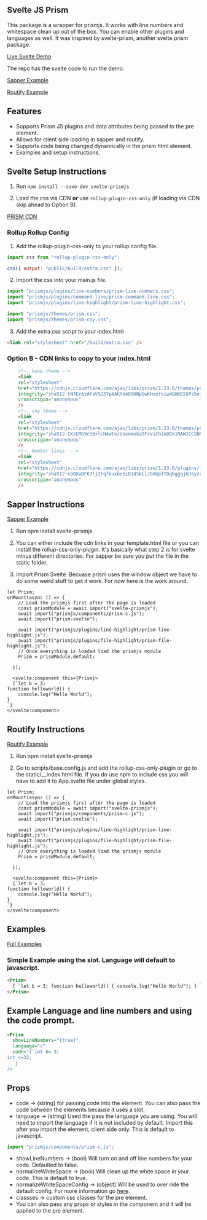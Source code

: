## Svelte JS Prism

This package is a wrapper for prismjs. It works with line numbers and whitespace clean up out of the box. You can enable other plugins and languages as well. It was inspired by svelte-prism, another svelte prism package.

[Live Svelte Demo](https://phptuts.github.io/Svelte-PrismJS/index.html)

The repo has the svelte code to run the demo.

[Sapper Example](https://github.com/phptuts/svelte-prismjs-sapper)

[Routify Example](https://github.com/phptuts/routify-prismjs-example)

## Features

- Supports Prism JS plugins and data attributes being passed to the pre element.
- Allows for client side loading in sapper and routify.
- Supports code being changed dynamically in the prism html element.
- Examples and setup instructions.

## Svelte Setup Instructions

1. Run `npm install --save-dev svelte-prismjs`

2. Load the css via CDN **or** use `rollup-plugin-css-only` (if loading via CDN skip ahead to Option B).

[PRISM CDN](https://cdnjs.com/libraries/prism)

### Rollup Rollup Config

1. Add the rollup-plugin-css-only to your rollup config file.

```javascript
import css from "rollup-plugin-css-only";

css({ output: "public/build/extra.css" });
```

2. Import the css into your main.js file.

```javascript
import "prismjs/plugins/line-numbers/prism-line-numbers.css";
import "prismjs/plugins/command-line/prism-command-line.css";
import "prismjs/plugins/line-highlight/prism-line-highlight.css";

import "prismjs/themes/prism.css";
import "prismjs/themes/prism-coy.css";
```

3. Add the extra.css script to your index.html

```html
<link rel="stylesheet" href="/build/extra.css" />
```

### Option B - CDN links to copy to your index.html

```html
    <!-- base theme -->
    <link
    rel="stylesheet"
    href="https://cdnjs.cloudflare.com/ajax/libs/prism/1.23.0/themes/prism.min.css"
    integrity="sha512-tN7Ec6zAFaVSG3TpNAKtk4DOHNpSwKHxxrsiw4GHKESGPs5njn/0sMCUMl2svV4wo4BK/rCP7juYz+zx+l6oeQ=="
    crossorigin="anonymous"
    />
    <!-- coy theme -->
    <link
    rel="stylesheet"
    href="https://cdnjs.cloudflare.com/ajax/libs/prism/1.23.0/themes/prism-coy.min.css"
    integrity="sha512-CKzEMG9cS0+lcH4wtn/UnxnmxkaTFrviChikDEk1MAWICCSN59sDWIF0Q5oDgdG9lxVrvbENSV1FtjLiBnMx7Q=="
    crossorigin="anonymous"
    />
    <!-- Number lines  -->
    <link
    rel="stylesheet"
    href="https://cdnjs.cloudflare.com/ajax/libs/prism/1.23.0/plugins/line-numbers/prism-line-numbers.min.css"
    integrity="sha512-cbQXwDFK7lj2Fqfkuxbo5iD1dSbLlJGXGpfTDqbggqjHJeyzx88I3rfwjS38WJag/ihH7lzuGlGHpDBymLirZQ=="
    crossorigin="anonymous"
    />
```

## Sapper Instructions

[Sapper Example](https://github.com/phptuts/svelte-prismjs-sapper)

1. Run npm install svelte-prismjs

2. You can either include the cdn links in your template.html file or you can install the rollup-css-only-plugin. It's basically what step 2 is for svelte minus different directories. For sapper be sure you put the file in the static folder.

3. Import Prism Svelte. Becuase prism uses the window object we have to do some weird stuff to get it work. For now here is the work around.

```svelte
let Prism;
onMount(async () => {
    // Load the prismjs first after the page is loaded
    const prismModule = await import("svelte-prismjs");
    await import("prismjs/components/prism-c.js");
    await import("prism-svelte");

    await import("prismjs/plugins/line-highlight/prism-line-highlight.js");
    await import("prismjs/plugins/file-highlight/prism-file-highlight.js");
    // Once everything is loaded load the prismjs module
    Prism = prismModule.default;

  });

  <svelte:component this={Prism}>
  {`let b = 3;
function helloworld() {
	console.log("Hello World");
}
`}
</svelte:component>

```

## Routify Instructions

[Routify Example](https://github.com/phptuts/routify-prismjs-example)

1. Run npm install svelte-prismjs

2. Go to scripts/base.config.js and add the rollup-css-only-plugin or go to the static/\_\_index.html file. If you do use npm to include css you will have to add it to App.svelte file under global styles.

```svelte
let Prism;
onMount(async () => {
    // Load the prismjs first after the page is loaded
    const prismModule = await import("svelte-prismjs");
    await import("prismjs/components/prism-c.js");
    await import("prism-svelte");

    await import("prismjs/plugins/line-highlight/prism-line-highlight.js");
    await import("prismjs/plugins/file-highlight/prism-file-highlight.js");
    // Once everything is loaded load the prismjs module
    Prism = prismModule.default;

  });

  <svelte:component this={Prism}>
  {`let b = 3;
function helloworld() {
	console.log("Hello World");
}
`}
</svelte:component>

```

## Examples

[Full Examples](https://phptuts.github.io/Svelte-Prism/)

### Simple Example using the slot. Language will default to javascript.

```html
<Prism>
  { `let b = 3; function helloworld() { console.log("Hello World"); } `}
</Prism>
```

## Example Language and line numbers and using the code prompt.

```html
<Prism
  showLineNumbers="{true}"
  language="c"
  code="{`int b= 3;
int c=32;
  `}
/>
```

## Props

- code -> (string) for passing code into the element. You can also pass the code between the elements because it uses a slot.
- language -> (string) Used the pass the language you are using. You will need to import the language if it is not included by default. Import this after you import the element, client side only. This is default to javascript.

```javascript
import "prismjs/components/prism-c.js";
```

- showLineNumbers -> (bool) Will turn on and off line numbers for your code. Defaulted to false.
- normalizeWhiteSpace -> (bool) Will clean up the white space in your code. This is default to true.
- normalizeWhiteSpaceConfig -> (object) Will be used to over ride the default config. For more information go [here](https://prismjs.com/plugins/normalize-whitespace/).
- classses -> custom css classes for the pre element.
- You can also pass any props or styles in the component and it will be applied to the pre element.
